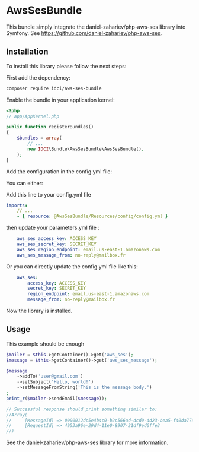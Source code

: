 AwsSesBundle
============

This bundle simply integrate the daniel-zahariev/php-aws-ses library into Symfony.
See https://github.com/daniel-zahariev/php-aws-ses.

Installation
------------

To install this library please follow the next steps:

First add the dependency:

```sh
composer require idci/aws-ses-bundle
```

Enable the bundle in your application kernel:

```php
<?php
// app/AppKernel.php

public function registerBundles()
{
    $bundles = array(
        // ...
        new IDCI\Bundle\AwsSesBundle\AwsSesBundle(),
    );
}
```

Add the configuration in the config.yml file:

You can either:

Add this line to your config.yml file

```yml
imports:
    // ...
    - { resource: @AwsSesBundle/Resources/config/config.yml }
```

then update your parameters.yml file :

```yml
    aws_ses_access_key: ACCESS_KEY
    aws_ses_secret_key: SECRET_KEY
    aws_ses_region_endpoint: email.us-east-1.amazonaws.com
    aws_ses_message_from: no-reply@mailbox.fr
```

Or you can directly update the config.yml file like this:

```yml
    aws_ses:
        access_key: ACCESS_KEY
        secret_key: SECRET_KEY
        region_endpoint: email.us-east-1.amazonaws.com
        message_from: no-reply@mailbox.fr
```

Now the library is installed.

Usage
-----

This example should be enough

```php
$mailer = $this->getContainer()->get('aws_ses');
$message = $this->getContainer()->get('aws_ses_message');

$message
    ->addTo('user@gmail.com')
    ->setSubject('Hello, world!')
    ->setMessageFromString('This is the message body.')
;
print_r($mailer->sendEmail($message));

// Successful response should print something similar to:
//Array(
//     [MessageId] => 0000012dc5e4b4c0-b2c566ad-dcd0-4d23-bea5-f40da774033c-000000
//     [RequestId] => 4953a96e-29d4-11e0-8907-21df9ed6ffe3
//)
```

See the daniel-zahariev/php-aws-ses library for more information.